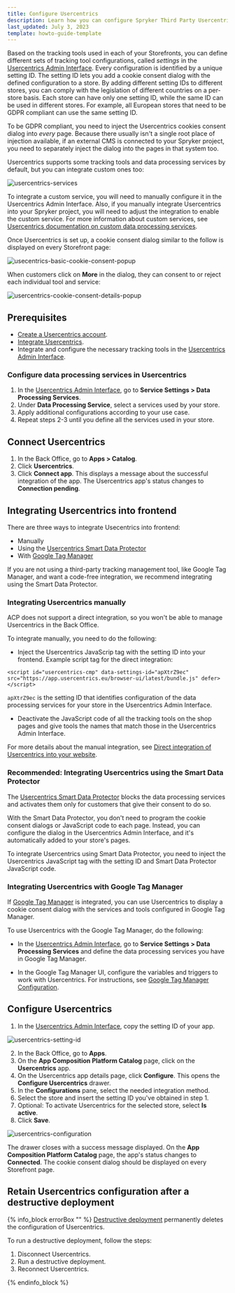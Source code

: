 ```yaml
---
title: Configure Usercentrics
description: Learn how you can configure Spryker Third Party Usercentrics in to your Spryker based shop
last_updated: July 3, 2023
template: howto-guide-template
---
```


Based on the tracking tools used in each of your Storefronts, you can define different sets of tracking tool configurations, called *settings* in the [Usercentrics Admin Interface](https://admin.usercentrics.eu/). Every configuration is identified by a unique setting ID. The setting ID lets you add a cookie consent dialog with the defined configuration to a store. By adding different setting IDs to different stores, you can comply with the legislation of different countries on a per-store basis. Each store can have only one setting ID, while the same ID can be used in different stores. For example, all European stores that need to be GDPR compliant can use the same setting ID.

To be GDPR compliant, you need to inject the Usercentrics cookies consent dialog into *every* page. Because there usually isn't a single root place of injection available, if an external CMS is connected to your Spryker project, you need to separately inject the dialog into the pages in that system too.

Usercentrics supports some tracking tools and data processing services by default, but you can integrate custom ones too:

![usercentrics-services](https://spryker.s3.eu-central-1.amazonaws.com/docs/pbc/all/usercentrics/usercentrics/usercentrics-services.png)

To integrate a custom service, you will need to manually configure it in the Usercentrics Admin Interface. Also, if you manually integrate Usercentrics into your Spryker project, you will need to adjust the integration to enable the custom service. For more information about custom services, see [Usercentrics documentation on custom data processing services](https://usercentrics.atlassian.net/servicedesk/customer/portal/2/article/185794627).


Once Usercentrics is set up, a cookie consent dialog similar to the follow is displayed on every Storefront page:

![usecentrics-basic-cookie-consent-popup](https://spryker.s3.eu-central-1.amazonaws.com/docs/aop/user/apps/usercentrics/usercentrics-popup.png)

When customers click on **More** in the dialog, they can consent to or reject each individual tool and service:

![usercentrics-cookie-consent-details-popup](https://spryker.s3.eu-central-1.amazonaws.com/docs/aop/user/apps/usercentrics/usercentrics-details-popup.png)


## Prerequisites

* [Create a Usercentrics account](https://usercentrics.com/free-trial-web/).
* [Integrate Usercentrics](/docs/pbc/all/usercentrics/integrate-usercentrics.html).
* Integrate and configure the necessary tracking tools in the [Usercentrics Admin Interface](https://admin.usercentrics.eu/).


### Configure data processing services in Usercentrics

1. In the [Usercentrics Admin Interface](https://admin.usercentrics.eu/), go to **Service Settings <span aria-label="and then">></span> Data Processing Services**.
2. Under **Data Processing Service**, select a services used by your store.
3. Apply additional configurations according to your use case.
4. Repeat steps 2-3 until you define all the services used in your store.



## Connect Usercentrics

1. In the Back Office, go to **Apps&nbsp;<span aria-label="and then">></span> Catalog**.
2. Click **Usercentrics**.
3. Click **Connect app**.
   This displays a message about the successful integration of the app. The Usercentrics app's status changes to **Connection pending**.

## Integrating Usercentrics into frontend

There are three ways to integrate Usecentrics into frontend:
* Manually
* Using the [Usercentrics Smart Data Protector](https://docs.usercentrics.com/#/smart-data-protector)
* With [Google Tag Manager](https://developers.google.com/tag-platform/tag-manager)

If you are not using a third-party tracking management tool, like Google Tag Manager, and want a code-free integration, we recommend integrating using the Smart Data Protector.


### Integrating Usercentrics manually

ACP does not support a direct integration, so you won't be able to manage Usercentrics in the Back Office.

To integrate manually, you need to do the following:

* Inject the Usercentrics JavaScrip tag with the setting ID into your frontend. Example script tag for the direct integration:

```
<script id="usercentrics-cmp" data-settings-id="apXtrZ9ec" src="https://app.usercentrics.eu/browser-ui/latest/bundle.js" defer></script>
```

`apXtrZ9ec` is the setting ID that identifies configuration of the data processing services for your store in the Usercentrics Admin Interface.

* Deactivate the JavaScript code of all the tracking tools on the shop pages and give tools the names that match those in the Usercentrics Admin Interface.

For more details about the manual integration, see [Direct integration of Usercentrics into your website](https://docs.usercentrics.com/#/direct-implementation-guide).

### Recommended: Integrating Usercentrics using the Smart Data Protector

The [Usercentrics Smart Data Protector](https://docs.usercentrics.com/#/smart-data-protector) blocks the data processing services and activates them only for customers that give their consent to do so.

With the Smart Data Protector, you don't need to program the cookie consent dialogs or JavaScript code to each page. Instead, you can configure the dialog in the Usercentrics Admin Interface, and it's automatically added to your store's pages.

To integrate Usercentrics using Smart Data Protector, you need to inject the Usercentrics JavaScript tag with the setting ID and Smart Data Protector JavaScript code.

### Integrating Usercentrics with Google Tag Manager

If [Google Tag Manager](https://developers.google.com/tag-platform/tag-manager) is integrated, you can use Usercentrics to display a cookie consent dialog with the services and tools configured in Google Tag Manager.

To use Usercentrics with the Google Tag Manager, do the following:

* In the [Usercentrics Admin Interface](https://admin.usercentrics.eu/), go to **Service Settings&nbsp;<span aria-label="and then">></span> Data Processing Services** and define the data processing services you have in Google Tag Manager.

* In the Google Tag Manager UI, configure the variables and triggers to work with Usercentrics. For instructions, see [Google Tag Manager Configuration](https://docs.usercentrics.com/#/browser-sdk-google-tag-manager-configuration).

## Configure Usercentrics

1. In the [Usercentrics Admin Interface](https://admin.usercentrics.eu/), copy the setting ID of your app.

![usercentrics-setting-id](https://spryker.s3.eu-central-1.amazonaws.com/docs/aop/user/apps/usercentrics/usercentrics-setting-id.png)

2. In the Back Office, go to **Apps**.
3. On the **App Composition Platform Catalog** page, click on the **Usercentrics** app.
4. On the Usercentrics app details page, click **Configure**.
  This opens the **Configure Usercentrics** drawer.
5. In the **Configurations** pane, select the needed integration method.
6. Select the store and insert the setting ID you've obtained in step 1.
7. Optional: To activate Usercentrics for the selected store, select **Is active**.
8. Click **Save**.

![usercentrics-configuration](https://spryker.s3.eu-central-1.amazonaws.com/docs/pbc/all/usercentrics/usercentrics/configure-usercentrics/usercentrics-configuration.png)

The drawer closes with a success message displayed. On the **App Composition Platform Catalog** page, the app's status changes to **Connected**. The cookie consent dialog should be displayed on every Storefront page.

## Retain Usercentrics configuration after a destructive deployment

{% info_block errorBox "" %}
[Destructive deployment](https://spryker.com/docs/dg/dev/acp/retaining-acp-apps-when-running-destructive-deployments.html) permanently deletes the configuration of Usercentrics.

To run a destructive deployment, follow the steps:
1. Disconnect Usercentrics.
2. Run a destructive deployment.
3. Reconnect Usercentrics.

{% endinfo_block %}

